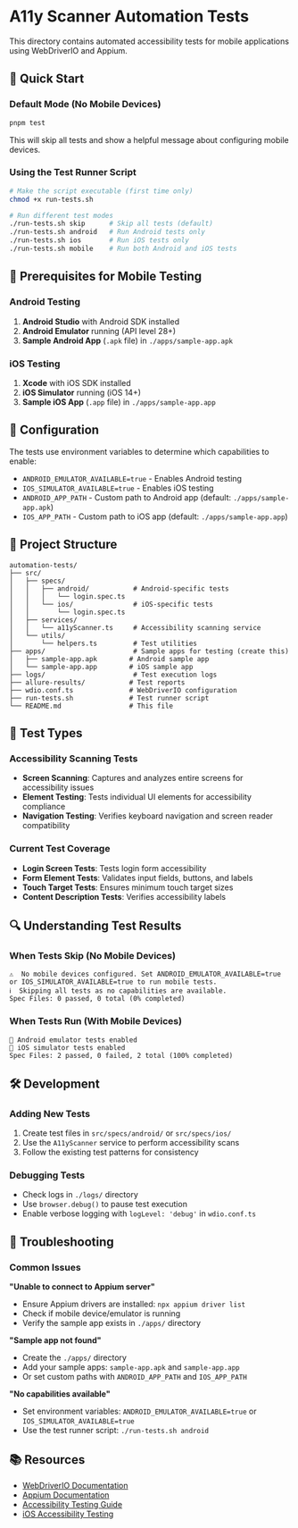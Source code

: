# A11y Scanner Automation Tests

This directory contains automated accessibility tests for mobile applications using WebDriverIO and Appium.

## 🚀 Quick Start

### Default Mode (No Mobile Devices)

```bash
pnpm test
```

This will skip all tests and show a helpful message about configuring mobile devices.

### Using the Test Runner Script

```bash
# Make the script executable (first time only)
chmod +x run-tests.sh

# Run different test modes
./run-tests.sh skip      # Skip all tests (default)
./run-tests.sh android   # Run Android tests only
./run-tests.sh ios       # Run iOS tests only
./run-tests.sh mobile    # Run both Android and iOS tests
```

## 📱 Prerequisites for Mobile Testing

### Android Testing

1. **Android Studio** with Android SDK installed
2. **Android Emulator** running (API level 28+)
3. **Sample Android App** (`.apk` file) in `./apps/sample-app.apk`

### iOS Testing

1. **Xcode** with iOS SDK installed
2. **iOS Simulator** running (iOS 14+)
3. **Sample iOS App** (`.app` file) in `./apps/sample-app.app`

## 🔧 Configuration

The tests use environment variables to determine which capabilities to enable:

- `ANDROID_EMULATOR_AVAILABLE=true` - Enables Android testing
- `IOS_SIMULATOR_AVAILABLE=true` - Enables iOS testing
- `ANDROID_APP_PATH` - Custom path to Android app (default: `./apps/sample-app.apk`)
- `IOS_APP_PATH` - Custom path to iOS app (default: `./apps/sample-app.app`)

## 📁 Project Structure

```
automation-tests/
├── src/
│   ├── specs/
│   │   ├── android/           # Android-specific tests
│   │   │   └── login.spec.ts
│   │   └── ios/               # iOS-specific tests
│   │       └── login.spec.ts
│   ├── services/
│   │   └── a11yScanner.ts     # Accessibility scanning service
│   └── utils/
│       └── helpers.ts         # Test utilities
├── apps/                      # Sample apps for testing (create this)
│   ├── sample-app.apk        # Android sample app
│   └── sample-app.app        # iOS sample app
├── logs/                      # Test execution logs
├── allure-results/           # Test reports
├── wdio.conf.ts              # WebDriverIO configuration
├── run-tests.sh              # Test runner script
└── README.md                 # This file
```

## 🧪 Test Types

### Accessibility Scanning Tests

- **Screen Scanning**: Captures and analyzes entire screens for accessibility issues
- **Element Testing**: Tests individual UI elements for accessibility compliance
- **Navigation Testing**: Verifies keyboard navigation and screen reader compatibility

### Current Test Coverage

- **Login Screen Tests**: Tests login form accessibility
- **Form Element Tests**: Validates input fields, buttons, and labels
- **Touch Target Tests**: Ensures minimum touch target sizes
- **Content Description Tests**: Verifies accessibility labels

## 🔍 Understanding Test Results

### When Tests Skip (No Mobile Devices)

```
⚠️  No mobile devices configured. Set ANDROID_EMULATOR_AVAILABLE=true or IOS_SIMULATOR_AVAILABLE=true to run mobile tests.
ℹ️  Skipping all tests as no capabilities are available.
Spec Files: 0 passed, 0 total (0% completed)
```

### When Tests Run (With Mobile Devices)

```
📱 Android emulator tests enabled
📱 iOS simulator tests enabled
Spec Files: 2 passed, 0 failed, 2 total (100% completed)
```

## 🛠️ Development

### Adding New Tests

1. Create test files in `src/specs/android/` or `src/specs/ios/`
2. Use the `A11yScanner` service to perform accessibility scans
3. Follow the existing test patterns for consistency

### Debugging Tests

- Check logs in `./logs/` directory
- Use `browser.debug()` to pause test execution
- Enable verbose logging with `logLevel: 'debug'` in `wdio.conf.ts`

## 🚨 Troubleshooting

### Common Issues

**"Unable to connect to Appium server"**

- Ensure Appium drivers are installed: `npx appium driver list`
- Check if mobile device/emulator is running
- Verify the sample app exists in `./apps/` directory

**"Sample app not found"**

- Create the `./apps/` directory
- Add your sample apps: `sample-app.apk` and `sample-app.app`
- Or set custom paths with `ANDROID_APP_PATH` and `IOS_APP_PATH`

**"No capabilities available"**

- Set environment variables: `ANDROID_EMULATOR_AVAILABLE=true` or `IOS_SIMULATOR_AVAILABLE=true`
- Use the test runner script: `./run-tests.sh android`

## 📚 Resources

- [WebDriverIO Documentation](https://webdriver.io/)
- [Appium Documentation](https://appium.io/)
- [Accessibility Testing Guide](https://developer.android.com/guide/topics/ui/accessibility/testing)
- [iOS Accessibility Testing](https://developer.apple.com/accessibility/)
